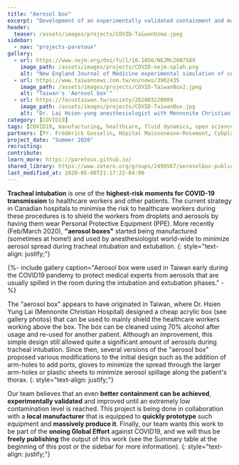 ```yaml
---
title: "Aerosol box"
excerpt: "Development of an experimentally validated containment and massively manufacturable aerosol box: Paretoux"
header:
  teaser: /assets/images/projects/COVID-TaiwanUzma.jpeg
sidebar:
  - nav: "projects-paretoux"
gallery:
  - url: https://www.nejm.org/doi/full/10.1056/NEJMc2007589
    image_path: /assets/images/projects/COVID-nejm-splah.png
    alt: "New England Journal of Medicine experimental simulation of coughing"
  - url: https://www.taiwannews.com.tw/en/news/3902435
    image_path: /assets/images/projects/COVID-TaiwanBox2.jpeg
    alt: "Taiwan's 'Aerosol box'"
  - url: https://focustaiwan.tw/society/202003220009
    image_path: /assets/images/projects/COVID-TaiwanBox.jpg
    alt: "Dr. Lai Hsien-yung anesthesiologist with Mennonite Christian Hospital in Hualien, Taiwan"
category: [COVID19]
tags: [COVID19, manufacturing, healthcare, fluid dynamics, open science]
partners: [Pr. Frédérick Gosselin, Hôpital Maisonneuve-Rosemont, Cybplastiques.ca]
project_date: "Summer 2020"
recruiting:
contribute: 
learn_more: https://paretoux.github.io/
shared_library: https://www.zotero.org/groups/2499567/aerosolbox-public/library
last_modified_at: 2020-05-08T21:17:22-04:00
---
```


<html> 
 <script src="https://bibbase.org/show?bib={{ site.url }}{{ site.baseurl }}/_data/AerosolBox-Public.bib&jsonp=1"></script> 
</html>

**Tracheal intubation** is one of the **highest-risk moments for COVID-19 transmission** to healthcare workers and other patients. The current strategy in Canadian hospitals to minimise the risk to healthcare workers during these procedures is to shield the workers from droplets and aerosols by having them wear Personal Protective Equipment (PPE). More recently (Feb/March 2020), **"aerosol boxes"** started being manufactured (sometimes at home!) and used by anesthesiologist world-wide to minimize aerosol spread during tracheal intubation and extubation.
{: style="text-align: justify;"}

{%- include gallery caption="Aerosol box were used in Taiwan early during the COVID19 pandemy to protect medical experts from aerosols that are usually spilled in the room during the intubation and extubation phases." -%}

The "aerosol box" appears to have originated in Taiwan, where Dr. Hsien Yung Lai (Mennonite Christian Hospital) designed a cheap acrylic box (see gallery photos) that can be used to mainly shield the healthcare workers working above the box. The box can be cleaned using 70% alcohol after usage and re-used for another patient. Although an improvement, this simple design still allowed quite a significant amount of aerosols during tracheal intubation. Since then, several versions of the "aerosol box" proposed various modifications to the initial design such as the addition of arm-holes to add ports, gloves to minimize the spread through the larger arm-holes or plastic sheets to minimize aerosol spillage along the patient's thorax.
{: style="text-align: justify;"}

Our team believes that an even **better containment can be achieved**, **experimentally validated** and improved until an extremely low contamination level is reached. This project is being done in collaboration with a **local manufacturer** that is equipped to **quickly prototype** such equipment and **massively produce it**. Finally, our team wants this work to be part of the **onoing Global Effort** against COVID19, and we will thus be **freely publishing** the output of this work (see the Summary table at the beginning of this post or the sidebar for more information).
{: style="text-align: justify;"}